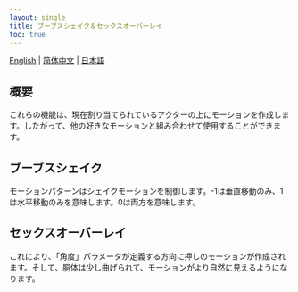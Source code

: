 ```yaml
---
layout: single
title: ブーブスシェイク＆セックスオーバーレイ
toc: true
---
```

[English](/dancexr/features/boob_shake_sex_overlay) | [简体中文](/zh/dancexr/features/boob_shake_sex_overlay) | [日本語](/jp/dancexr/features/boob_shake_sex_overlay)


## 概要
これらの機能は、現在割り当てられているアクターの上にモーションを作成します。したがって、他の好きなモーションと組み合わせて使用することができます。

## ブーブスシェイク
モーションパターンはシェイクモーションを制御します。-1は垂直移動のみ、1は水平移動のみを意味します。0は両方を意味します。

## セックスオーバーレイ
これにより、「角度」パラメータが定義する方向に押しのモーションが作成されます。そして、胴体は少し曲げられて、モーションがより自然に見えるようになります。